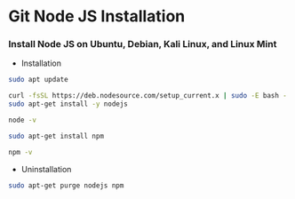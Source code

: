 # Git Node JS Installation

### Install Node JS on Ubuntu, Debian, Kali Linux, and Linux Mint

- Installation
```bash
sudo apt update
```
```bash
curl -fsSL https://deb.nodesource.com/setup_current.x | sudo -E bash -
sudo apt-get install -y nodejs
```
```bash
node -v
```
```bash
sudo apt-get install npm
```
```bash
npm -v
```

- Uninstallation
```bash
sudo apt-get purge nodejs npm
```